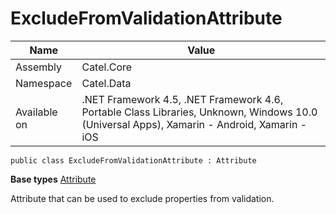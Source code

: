 

# ExcludeFromValidationAttribute

Name|Value
---|---
Assembly|Catel.Core
Namespace|Catel.Data
Available on|.NET Framework 4.5, .NET Framework 4.6, Portable Class Libraries, Unknown, Windows 10.0 (Universal Apps), Xamarin - Android, Xamarin - iOS

```
public class ExcludeFromValidationAttribute : Attribute
```

**Base types**
[Attribute]()


Attribute that can be used to exclude properties from validation.



